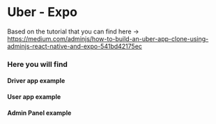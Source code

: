 # Uber - Expo

Based on the tutorial that you can find here -> 
https://medium.com/adminjs/how-to-build-an-uber-app-clone-using-adminjs-react-native-and-expo-541bd42175ec

### Here you will find

#### Driver app example
#### User app example
#### Admin Panel example 


